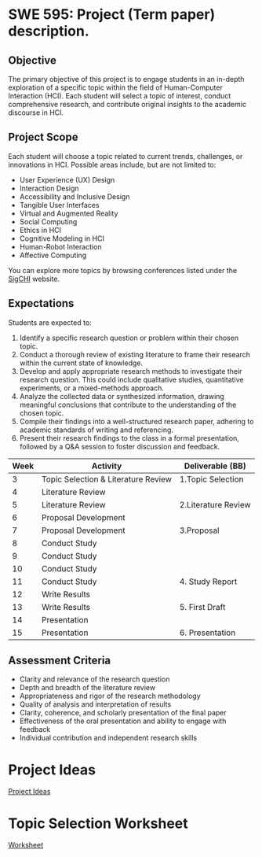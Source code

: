 # SWE 595: Project (Term paper) description.

## Objective
The primary objective of this project is to engage students in an in-depth exploration of a specific topic within the field of Human-Computer Interaction (HCI). Each student will select a topic of interest, conduct comprehensive research, and contribute original insights to the academic discourse in HCI.

## Project Scope
Each student will choose a topic related to current trends, challenges, or innovations in HCI. Possible areas include, but are not limited to:

- User Experience (UX) Design
- Interaction Design
- Accessibility and Inclusive Design
- Tangible User Interfaces
- Virtual and Augmented Reality
- Social Computing
- Ethics in HCI
- Cognitive Modeling in HCI
- Human-Robot Interaction
- Affective Computing

You can explore more topics by browsing conferences listed under the [SigCHI](https://sigchi.org/) website. 

## Expectations
Students are expected to:

1. Identify a specific research question or problem within their chosen topic.
2. Conduct a thorough review of existing literature to frame their research within the current state of knowledge.
3. Develop and apply appropriate research methods to investigate their research question. This could include qualitative studies, quantitative experiments, or a mixed-methods approach.
4. Analyze the collected data or synthesized information, drawing meaningful conclusions that contribute to the understanding of the chosen topic.
5. Compile their findings into a well-structured research paper, adhering to academic standards of writing and referencing.
6. Present their research findings to the class in a formal presentation, followed by a Q&A session to foster discussion and feedback.


| Week | Activity                                     | Deliverable (BB)                        |
|------|----------------------------------------------|-----------------------------------------|
| 3    | Topic Selection & Literature Review          | 1.Topic Selection                       |
| 4    | Literature Review                            |                                         |
| 5    | Literature Review                            | 2.Literature Review                     |
| 6    | Proposal Development                         |                                         |
| 7    | Proposal Development                         | 3.Proposal                              |
| 8    | Conduct Study                                |                                         |
| 9    | Conduct Study                                |                                         |
| 10   | Conduct Study                                |                                         |
| 11   | Conduct Study                                | 4. Study Report                         |
| 12   | Write Results                                |                                         |
| 13   | Write Results                                | 5. First Draft                          |
| 14   | Presentation                                 |                                         |
| 15   | Presentation                                 | 6. Presentation                         |

## Assessment Criteria
- Clarity and relevance of the research question
- Depth and breadth of the literature review
- Appropriateness and rigor of the research methodology
- Quality of analysis and interpretation of results
- Clarity, coherence, and scholarly presentation of the final paper
- Effectiveness of the oral presentation and ability to engage with feedback
- Individual contribution and independent research skills

# Project Ideas
[Project Ideas](./project_ideas.md)

# Topic Selection Worksheet
[Worksheet](./worksheet.md)
